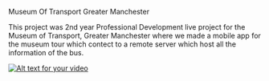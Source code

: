 Museum Of Transport Greater Manchester

This project was 2nd year Professional Development live project for the Museum of Transport, Greater Manchester where we made a mobile app for the museum tour which contect to a remote server which host all the information of the bus.


[![Alt text for your video](http://img.youtube.com/vi/y1NqbHgwv5g/0.1.jpg)](https://www.youtube.com/watch?v=y1NqbHgwv5g&feature=youtu.be)
